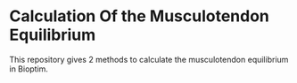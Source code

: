 # Calculation Of the Musculotendon Equilibrium

This repository gives 2 methods to calculate the musculotendon equilibrium in Bioptim.

